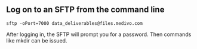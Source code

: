 ## Log on to an SFTP from the command line

```
sftp -oPort=7000 data_deliverables@files.medivo.com
```

After logging in, the SFTP will prompt you for a password.  Then
commands like mkdir can be issued.
